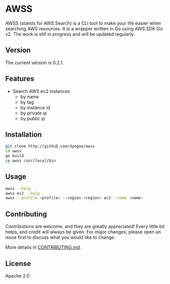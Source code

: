 # AWSS

AWSS (stands for AWS Search) is a CLI tool to make your life easier when searching AWS resources.
It is a wrapper written in Go using AWS SDK Go v2. The work is still in progress and will be updated regularly.

## Version

The current version is 0.2.1.

## Features

- Search AWS ec2 instances
  - by name
  - by tag
  - by instance id
  - by private ip
  - by public ip

## Installation

```bash
git clone http://github.com/dyegoe/awss
cd awss
go build
cp awss /usr/local/bin
```

## Usage

```bash
awss --help
awss ec2 --help
awss --profile <profile> --region <region> ec2 --name <name>
```

## Contributing

Contributions are welcome, and they are greatly appreciated! Every little bit helps, and credit will always be given. For major changes, please open an issue first to discuss what you would like to change.

More details in [CONTRIBUTING.md](CONTRIBUTING.md).

## License

Apache 2.0
